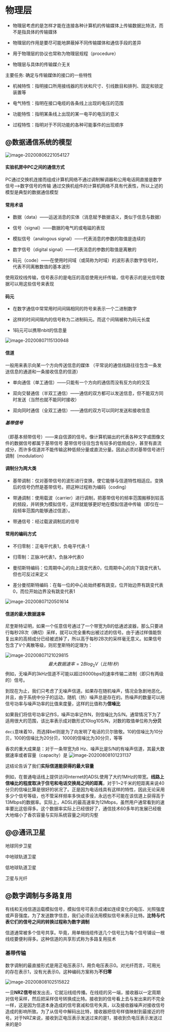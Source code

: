 

# 物理层

*   物理层考虑的是怎样才能在连接各种计算机的传输媒体上传输数据比特流，而不是指具体的传输媒体

*   物理层的作用是要尽可能地屏蔽掉不同传输媒体和通信手段的差异

*   用于物理层的协议也常称为物理层规程（procedure）
*   物理层与具体的传输媒介无关

主要任务: 确定与传输媒体的接口的一些特性

*   机械特性：指明接口所用接线器的形状和尺寸、引线数目和排列、固定和锁定装置等

*   电气特性：指明在接口电缆的各条线上出现的电压的范围

*   功能特性：指明某条线上出现的某一电平的电压的意义

*   过程特性：指明对于不同功能的各种可能事件的出现顺序

## @数据通信系统的模型

![image-20200806221054127](img/2.png)

#### 实验机房中PC之间的通信方式

PC通过交换机连接而组成计算机网络不通过调制解调器和公用电话网直接是数字信号-->数字信号的传输   通过交换机组件的计算机网络不具有代表性，所以上述的模型是典型的数据通信模型

#### 常用术语

*   数据（data）——运送消息的实体（消息赋予数据语义，类似于信息与数据）

*   信号（signal）——数据的电气的或电磁的表现

*   模拟信号（analogous signal）——代表消息的参数的取值是连续的

*   数字信号（digital signal）——代表消息的参数的取值是离散的

*   码元（code）——在使用时间域（或简称为时域）的波形表示数字信号时，代表不同离散数值的基本波形

使用双绞线传输，信号表示的是电压的高低使用光纤传输，信号表示的是光信号数据可以用这些信号来表现



#### 码元

*   在数字通信中常常用时间间隔相同的符号来表示一个二进制数字

*   这样的时间间隔内的信号称为二进制码元。而这个间隔被称为码元长度

*   1码元可以携带nbit的信息量

![image-20200807115130948](img/3.PNG)

#### 信道

一般用来表示向某一个方向传送信息的媒体
（平常说的通信线路往往包含一条发送信息的通道和一条接收信息的信道）

*   单向通信（单工通信）——只能有一个方向的通信而没有反方向的交互

*   双向交替通信（半双工通信）——通信的双方都可以发送信息，但不能双方同时发送（当然也就不能同时接收）
*   双向同时通信（全双工通信）——通信的双方可以同时发送和接收信息

##### 基带信号

（即基本频带信号）——来自信源的信号。像计算机输出的代表各种文字或图像文件的数据信号都属于基带信号
基带信号往往包含有较多的低频成分，甚至有直流成分，而许多信道并不能传输这种低频分量或直流分量。因此必须对基带信号进行调制（modulation）

#### 调制分为两大类

*   基带调制：仅对基带信号的波形进行变换，使它能够与信道特性相适应。变换后的信号仍然是基带信号。把这种过程称为编码（coding）

*   带通调制：使用载波（carrier）进行调制，把基带信号的频率范围搬移到较高的频段，并转换为模拟信号，这样就能够更好地在模拟信道中传输（即仅在一段频率范围内能够通过信道）。
*   带通信号：经过载波调制后的信号

#### 常用的编码方式

*   不归零制：正电平代表1，负电平代表-1

*   归零制：正脉冲代表1，负脉冲代表0

*   曼彻斯特编码：位周期中心的向上跳变代表0，位周期中心的向下跳变代表1。但也可反过来定义

*   差分曼彻斯特编码：在每一位的中心处始终都有跳变。位开始边界有跳变代表0，而位开始边界没有跳变代表1

![image-20200807120501614](img/4.png)

#### 信道的最大数据速率

尼奎斯特证明，如果一个任意信号通过了一个带宽为B的低通滤波器，那么只要进行每秒2B次（确切）采样，就可以完全重构出被过滤的信号。由于通过样值能恢复出来的高频成分已经被滤掉了，所以高于每秒2B次的采样毫无意义。如果信号包含了V个离散等级，则尼奎斯特的定理为：

![image-20200807121029815](img/5.png)
$$
最大数据速率=2B log_2V（比特/秒）
$$
例如，无噪声的3kHz信道不可能以超过6000bps的速率传输二进制（即只有两级的）信号。



到现在为止，我们只考虑了无噪声信道。如果存在随机噪声，情况会急剧地恶化。并且，由于系统中分子的运动，随机（热）噪声总是存在的。热噪声的数量可以用信号功率与噪声功率的比值来度量，这样的比值称为**信噪比**

如果我们将信号功率记作S，噪声功率记作N，则信噪比为S/N。通常情况下为了适用很大的范围，该比率表示成对数形式10log10S/N，对数的取值单位称为**分贝**

`deci`意味着10，而选择bel则是为了向发明了电话的贝尔致敬。10的信噪比为10分贝，100的信噪比为20分贝，1000的信噪比为30分贝，等等



香农的重大成果是：对于一条带宽为B Hz、噪声比是S/N的有噪声信道，其最大数据速率或者容量（capacity）是
![image-20200808101231137](img/6.png)

这结论告诉了我们**实际信道能获得的最大容量**

例如，在普通电话线上提供访问Internet的ADSL使用了大约1MHz的带宽。**线路上信噪比的程度取决于住宅和电话交换局之间的距离**，对于1~2千米的短距离来说40分贝的信噪比算是很好的状况了。正是因为电话线具有这样的特性，因此无论采用多少个信号等级，也不管采样频率多快或多慢，永远也不可能在该信道上获得高于13Mbps的数据率。实际上，ADSL的最高速率为12Mbps，虽然用户通常看到的速率要比这低得多。这个数据率实际上已经很好了，通信技术60多年的发展已经极大地缩小了香农容量与实际系统容量之间的沟壑



## @@通讯卫星

地球同步卫星

中地球轨道卫星

低地球轨道卫星

卫星与光纤



## @数字调制与多路复用

有线和无线信道运载模拟信号，模拟信号可表示成诸如连续变化的电压、光照强度或声音强度。为了发送数字信息，我们必须设法用模拟信号来表示比特。**比特与代表它们的信号之间的转换过程称为数字调制**

信道通常被多个信号共享。毕竟，用单根线缆传送几个信号比为每个信号铺设一根线缆要便利得多。这种信道的共享形式称为多路复用技术

### 基带传输

数字调制的最直接形式是用正电压表示1，用负电压表示0。对光纤而言，可用光的存在表示1，没有光表示0。这种编码方案称为**不归零**

![image-20200808102515822](img/7.png)

一旦**NRZ信号**被发出去，它就沿线缆传播。在线缆的另一端，接收器以一定周期对信号采样，然后把采样信号转换成比特。接收到的信号看上去与发出来的不完全一样，这是因为信道本身造成的信号衰减和信号失真，以及接收器噪声对接收信号造成的影响所致。为了从信号中解码出比特，接收器把信号样值映射到最接近的符号。对于NRZ来说，接收到正电压表示发送过来的是1，接收到负电压表示发送过来的是0





















